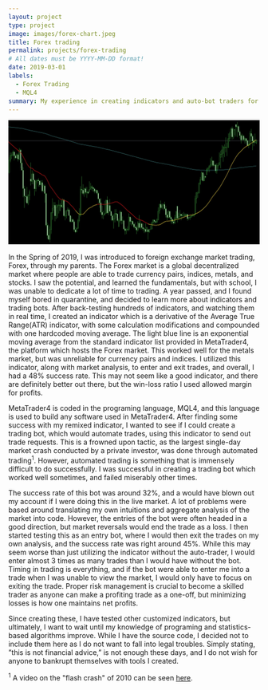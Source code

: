 ```yaml
---
layout: project
type: project
image: images/forex-chart.jpeg
title: Forex trading
permalink: projects/forex-trading
# All dates must be YYYY-MM-DD format!
date: 2019-03-01
labels:
  - Forex Trading
  - MQL4
summary: My experience in creating indicators and auto-bot traders for the Forex Market
---
```


<img class="ui fluid massive image" src="../images/PL-indicator.jpeg">

In the Spring of 2019, I was introduced to foreign exchange market trading, Forex, through my parents. The Forex market is a global decentralized market where people are able to trade currency pairs, indices, metals, and stocks. I saw the potential, and learned the fundamentals, but with school, I was unable to dedicate a lot of time to trading. A year passed, and I found myself bored in quarantine, and decided to learn more about indicators and trading bots. After back-testing hundreds of indicators, and watching them in real time, I created an indicator which is a derivative of the Average True Range(ATR) indicator, with some calculation modifications and compounded with one hardcoded moving average. The light blue line is an exponential moving average from the standard indicator list provided in MetaTrader4, the platform which hosts the Forex market. This worked well for the metals market, but was unreliable for currency pairs and indices. I utilized this indicator, along with market analysis, to enter and exit trades, and overall, I had a 48% success rate. This may not seem like a good indicator, and there are definitely better out there, but the win-loss ratio I used allowed margin for profits.

MetaTrader4 is coded in the programing language, MQL4, and this language is used to build any software used in MetaTrader4. After finding some success with my remixed indicator, I wanted to see if I could create a trading bot, which would automate trades, using this indicator to send out trade requests. This is a frowned upon tactic, as the largest single-day market crash conducted by a private investor, was done through automated trading<sup>1</sup>. However, automated trading is something that is immensely difficult to do successfully. I was successful in creating a trading bot which worked well sometimes, and failed miserably other times.

The success rate of this bot was around 32%, and a would have blown out my account if I were doing this in the live market. A lot of problems were based around translating my own intuitions and aggregate analysis of the market into code. However, the entries of the bot were often headed in a good direction, but market reversals would end the trade as a loss. I then started testing this as an entry bot, where I would then exit the trades on my own analysis, and the success rate was right around 45%. While this may seem worse than just utilizing the indicator without the auto-trader, I would enter almost 3 times as many trades than I would have without the bot. Timing in trading is everything, and if the bot were able to enter me into a trade when I was unable to view the market, I would only have to focus on exiting the trade. Proper risk management is crucial to become a skilled trader as anyone can make a profiting trade as a one-off, but minimizing losses is how one maintains net profits.

Since creating these, I have tested other customized indicators, but ultimately, I want to wait until my knowledge of programing and statistics-based algorithms improve. While I have the source code, I decided not to include them here as I do not want to fall into legal troubles. Simply stating, ”this is not financial advice,” is not enough these days, and I do not wish for anyone to bankrupt themselves with tools I created.

<sup>1</sup> A video on the "flash crash" of 2010 can be seen <a href="https://www.youtube.com/watch?v=_ZDEWVJan0s&ab_channel=BloombergQuicktake" target="_blank" rel="noopener noreferrer">here</a>.
